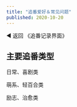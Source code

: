 ```yaml
---
title: "追番爱好＆常见问题"
published: 2020-10-20
---
```


◀️ 返回 《追番记录界面》

## 主要追番类型

日常、喜剧类

萌系、轻百合类

励志、治愈类
